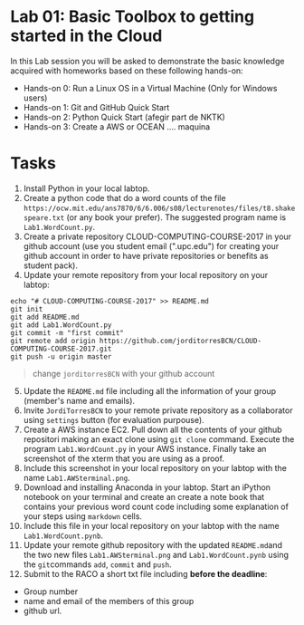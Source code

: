 # Lab 01: Basic Toolbox to getting started in the Cloud
In this Lab session you will be asked to demonstrate the basic knowledge acquired with homeworks based on these following hands-on:

* Hands-on 0: Run a Linux OS in a Virtual Machine (Only for Windows users)
* Hands-on 1: Git and GitHub Quick Start
* Hands-on 2: Python Quick Start (afegir part de NKTK) 
* Hands-on 3: Create a AWS or OCEAN .... maquina


# Tasks
1. Install Python in your local labtop.
2. Create a python code that do a word counts of the file `https://ocw.mit.edu/ans7870/6/6.006/s08/lecturenotes/files/t8.shakespeare.txt` (or any book your prefer). The suggested program name is `Lab1.WordCount.py`.
3. Create a private repository CLOUD-COMPUTING-COURSE-2017 in your github account (use you student email (".upc.edu") for creating your github account in order to have private repositories or benefits as student pack).
4. Update your remote repository from your local repository on your labtop:
```
echo "# CLOUD-COMPUTING-COURSE-2017" >> README.md
git init
git add README.md
git add Lab1.WordCount.py
git commit -m "first commit"
git remote add origin https://github.com/jorditorresBCN/CLOUD-COMPUTING-COURSE-2017.git
git push -u origin master
```
> change `jorditorresBCN` with your github account

5. Update the `README.md` file including all the information of your group (member's name and emails).
5. Invite `JordiTorresBCN` to your remote private repository as a collaborator using `settings` button (for evaluation purpouse).
6. Create a AWS instance EC2. Pull down all the contents of your github repositori making an exact clone using `git clone` command. Execute the program `Lab1.WordCount.py` in your AWS instance. Finally take an screenshot of the xterm that you are using as a proof. 
7. Include this screenshot in your local repository on your labtop with the name `Lab1.AWSterminal.png`.
7. Download and installing Anaconda in your labtop. Start an iPython notebook on your terminal and create an create a note book that contains your previous word count code including some explanation of your steps using `markdown` cells. 
7. Include this file in your local repository on your labtop with the name `Lab1.WordCount.pynb`.
8. Update your remote github repository with the updated `README.md`and the two new files `Lab1.AWSterminal.png` and `Lab1.WordCount.pynb` using the `git`commands `add`, `commit` and `push`. 
9. Submit to the RACO a short txt file including **before the deadline**: 
- Group number
- name and email of the members of this group
- github url. 
